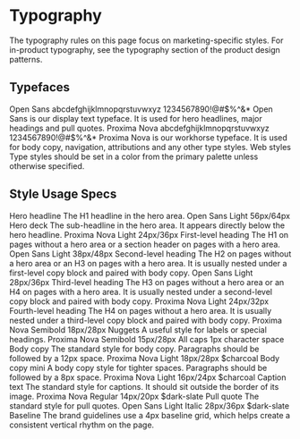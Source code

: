 # Typography
The typography rules on this page focus on marketing-specific styles. For in-product typography, see the typography section of the product design patterns.

## Typefaces
Open Sans
abcdefghijklmnopqrstuvwxyz 
1234567890!@#$%^&* Open Sans is our display text typeface. It is used for hero headlines, major headings and pull quotes.
Proxima Nova
abcdefghijklmnopqrstuvwxyz 
1234567890!@#$%^&* Proxima Nova is our workhorse typeface. It is used for body copy, navigation, attributions and any other type styles.
Web styles
Type styles should be set in a color from the primary palette unless otherwise specified.

## Style	Usage	Specs
Hero headline	The H1 headline in the hero area.	Open Sans Light 
56px/64px
Hero deck	The sub-headline in the hero area. 
It appears directly below the hero headline.	Proxima Nova Light 
24px/36px
First-level heading	The H1 on pages without a hero area or a section header on pages with a hero area.	Open Sans Light 
38px/48px
Second-level heading	The H2 on pages without a hero area or an H3 on pages with a hero area. 
It is usually nested under a first-level copy block and paired with body copy.	Open Sans Light 
28px/36px
Third-level heading	The H3 on pages without a hero area or an H4 on pages with a hero area. 
It is usually nested under a second-level copy block and paired with body copy.	Proxima Nova Light 
24px/32px
Fourth-level heading	The H4 on pages without a hero area. 
It is usually nested under a third-level copy block and paired with body copy.	Proxima Nova Semibold 
18px/28px
Nuggets	A useful style for labels or special headings.	Proxima Nova Semibold 
15px/28px 
All caps
1px character space
Body copy	The standard style for body copy. 
Paragraphs should be followed by a 12px space.	Proxima Nova Light
18px/28px 
$charcoal
Body copy mini	A body copy style for tighter spaces. 
Paragraphs should be followed by a 8px space.	Proxima Nova Light
16px/24px 
$charcoal
Caption text	The standard style for captions. 
It should sit outside the border of its image.	Proxima Nova Regular
14px/20px 
$dark-slate
Pull quote	The standard style for pull quotes.	Open Sans Light Italic
28px/36px 
$dark-slate
Baseline
The brand guidelines use a 4px baseline grid, which helps create a consistent vertical rhythm on the page.